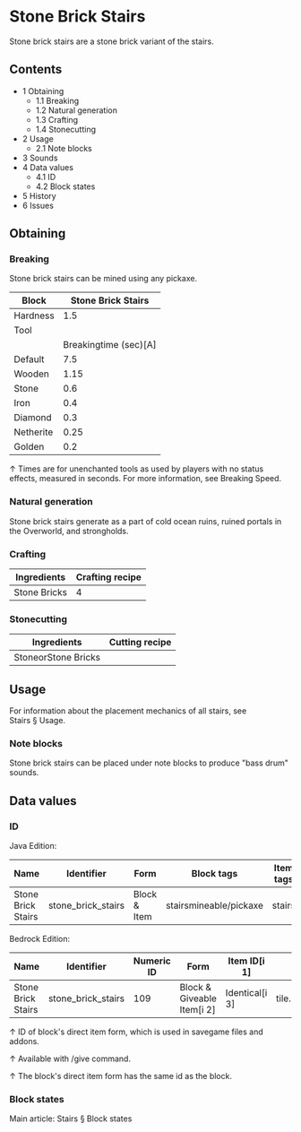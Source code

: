 # Stone Brick Stairs
Stone brick stairs are a stone brick variant of the stairs.

## Contents
- 1 Obtaining
	- 1.1 Breaking
	- 1.2 Natural generation
	- 1.3 Crafting
	- 1.4 Stonecutting
- 2 Usage
	- 2.1 Note blocks
- 3 Sounds
- 4 Data values
	- 4.1 ID
	- 4.2 Block states
- 5 History
- 6 Issues

## Obtaining
### Breaking
Stone brick stairs can be mined using any pickaxe.

| Block     | Stone Brick Stairs    |
|-----------|-----------------------|
| Hardness  | 1.5                   |
| Tool      |                       |
|           | Breakingtime (sec)[A] |
| Default   | 7.5                   |
| Wooden    | 1.15                  |
| Stone     | 0.6                   |
| Iron      | 0.4                   |
| Diamond   | 0.3                   |
| Netherite | 0.25                  |
| Golden    | 0.2                   |


↑ Times are for unenchanted tools as used by players with no status effects, measured in seconds. For more information, see Breaking Speed.


### Natural generation
Stone brick stairs generate as a part of cold ocean ruins, ruined portals in the Overworld, and strongholds.

### Crafting
| Ingredients  | Crafting recipe |
|--------------|-----------------|
| Stone Bricks | 4               |

### Stonecutting
| Ingredients         | Cutting recipe |
|---------------------|----------------|
| StoneorStone Bricks |                |

## Usage
For information about the placement mechanics of all stairs, see Stairs § Usage.

### Note blocks
Stone brick stairs can be placed under note blocks to produce "bass drum" sounds.

## Data values
### ID
Java Edition:

| Name               | Identifier         | Form         | Block tags             | Item tags | Translation key                    |
|--------------------|--------------------|--------------|------------------------|-----------|------------------------------------|
| Stone Brick Stairs | stone_brick_stairs | Block & Item | stairsmineable/pickaxe | stairs    | block.minecraft.stone_brick_stairs |

Bedrock Edition:

| Name               | Identifier         | Numeric ID | Form                       | Item ID[i 1]   | Translation key              |
|--------------------|--------------------|------------|----------------------------|----------------|------------------------------|
| Stone Brick Stairs | stone_brick_stairs | 109        | Block & Giveable Item[i 2] | Identical[i 3] | tile.stone_brick_stairs.name |


↑ ID of block's direct item form, which is used in savegame files and addons.

↑ Available with /give command.

↑ The block's direct item form has the same id as the block.


### Block states
Main article: Stairs § Block states

